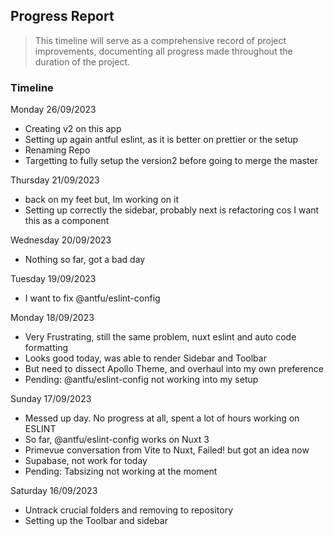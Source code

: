 ## Progress Report
> This timeline will serve as a comprehensive record of project improvements, documenting all progress made throughout the duration of the project.

### Timeline
Monday 26/09/2023
- Creating v2 on this app
- Setting up again antful eslint, as it is better on prettier or the setup
- Renaming Repo
- Targetting to fully setup the version2 before going to merge the master


Thursday  21/09/2023
- back on my feet but, Im working on it
- Setting up correctly the sidebar, probably next is refactoring cos I want this as a component


Wednesday  20/09/2023
- Nothing so far, got a bad day


Tuesday  19/09/2023
- I want to fix @antfu/eslint-config

Monday 18/09/2023
- Very Frustrating, still the same problem, nuxt eslint and auto code formatting
- Looks good today, was able to render Sidebar and Toolbar
- But need to dissect Apollo Theme, and overhaul into my own preference
- Pending: @antfu/eslint-config not working into my setup


Sunday 17/09/2023
- Messed up day. No progress at all, spent a lot of hours working on ESLINT
- So far, @antfu/eslint-config works on Nuxt 3
- Primevue conversation from Vite to Nuxt, Failed! but got an idea now
- Supabase, not work for today
- Pending: Tabsizing not working at the moment


Saturday 16/09/2023
- Untrack crucial folders and removing to repository
- Setting up the Toolbar and sidebar

